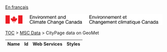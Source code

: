 [En français](geomet-citypage_fr.md)

![ECCC logo](../../img_eccc-logo.png)

[TOC](../../readme_en.md) > [MSC Data](../readme_en.md) > CityPage data on GeoMet


Name | Id | Web Services | Styles
-----|----|--------------|-------

